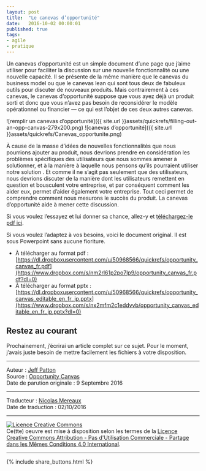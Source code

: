 ```yaml
---
layout: post
title:  "Le canevas d’opportunité"
date:   2016-10-02 00:00:01
published: true
tags: 
- agile
- pratique
---
```


Un canevas d’opportunité est un simple document d’une page que j’aime utiliser pour faciliter la discussion sur une nouvelle fonctionnalité ou une nouvelle capacité. Il se présente de la même manière que le canevas du business model ou que le canevas lean qui sont tous deux de fabuleux outils pour discuter de nouveaux produits. Mais contrairement à ces canevas, le canevas d’opportunité suppose que vous ayez déjà un produit sorti et donc que vous n’avez pas besoin de reconsidérer le modèle opérationnel ou financier — ce qui est l’objet de ces deux autres canevas.

![remplir un canevas d’opportunité]({{ site.url }}assets/quickrefs/filling-out-an-opp-canvas-279x200.png)
![canevas d’opportunité]({{ site.url }}assets/quickrefs/Canevas_opportunite.png)

À cause de la masse d’idées de nouvelles fonctionnalités que nous pourrions ajouter au produit, nous devrions prendre en considération les problèmes spécifiques des utilisateurs que nous sommes amener à solutionner, et à la manière à laquelle nous pensons qu’ils pourraient utiliser notre solution . Et comme il ne s’agit pas seulement que des utilisateurs, nous devrions discuter de la manière dont les utilisateurs remettent en question et bousculent votre entreprise, et par conséquent comment les aider eux, permet d’aider également votre entreprise. Tout ceci permet de comprendre comment nous mesurons le succès du produit. La canevas d’opportunité aide à mener cette discussion.

Si vous voulez l’essayez et lui donner sa chance, allez-y et [téléchargez-le pdf ici](https://www.dropbox.com/s/nm2rl61p2po7lp9/opportunity_canvas_fr.pdf?dl=0).

Si vous voulez l’adaptez à vos besoins, voici le document original. Il est sous Powerpoint sans aucune fioriture.

* À télécharger au format pdf : [https://dl.dropboxusercontent.com/u/50968566/quickrefs/opportunity_canvas_fr.pdf](https://www.dropbox.com/s/nm2rl61p2po7lp9/opportunity_canvas_fr.pdf?dl=0)
* À télécharger au format pptx : [https://dl.dropboxusercontent.com/u/50968566/quickrefs/opportunity_canvas_editable_en_fr_jp.pptx](https://www.dropbox.com/s/nx2mfm2c1eddvvb/opportunity_canvas_editable_en_fr_jp.pptx?dl=0)

## Restez au courant

Prochainement, j’écrirai un article complet sur ce sujet. Pour le moment, j’avais juste besoin de mettre facilement les fichiers à votre disposition.


---  
Auteur : [Jeff Patton](http://jpattonassociates.com/about-jeff-patton/)  
Source : [Opportunity Canvas](http://jpattonassociates.com/opportunity-canvas/)  
Date de parution originale : 9 Septembre 2016  

---
Traducteur : [Nicolas Mereaux](http://www.les-traducteurs-agiles.org/traducteurs/)  
Date de traduction : 02/10/2016  

---

<a rel="license" href="http://creativecommons.org/licenses/by-nc-sa/4.0/"><img alt="Licence Creative Commons" style="border-width:0" src="http://i.creativecommons.org/l/by-nc-sa/4.0/88x31.png" /></a><br />Ce(tte) oeuvre est mise à disposition selon les termes de la <a rel="license" href="http://creativecommons.org/licenses/by-nc-sa/4.0/">Licence Creative Commons Attribution - Pas d'Utilisation Commerciale - Partage dans les Mêmes Conditions 4.0 International</a>.

---

{% include share_buttons.html %}
